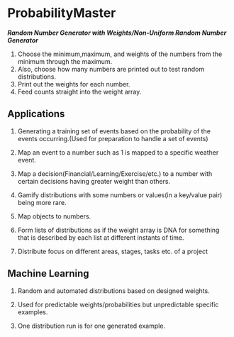# ProbabilityMaster
***Random Number Generator with Weights/Non-Uniform Random Number Generator***

1. Choose the minimum,maximum, and weights of the numbers from the minimum through the maximum.
2. Also, choose how many numbers are printed out to test random distributions.
3. Print out the weights for each number.
4. Feed counts straight into the weight array.

## Applications ##
1. Generating a training set of events based on the probability of the events occurring.(Used for preparation to handle a set of events)

2. Map an event to a number such as 1 is mapped to a specific weather event.

3. Map a decision(Financial/Learning/Exercise/etc.) to a number with certain decisions having greater weight than others.

4. Gamify distributions with some numbers or values(in a key/value pair) being more rare.

5. Map objects to numbers.

6. Form lists of distributions as if the weight array is DNA for something that is described by
each list at different instants of time.

7. Distribute focus on different areas, stages, tasks etc. of a project

## Machine Learning ##
1. Random and automated distributions based on designed weights.

2. Used for predictable weights/probabilities but unpredictable specific examples.

3. One distribution run is for one generated example.
